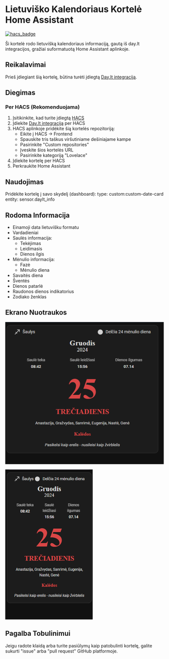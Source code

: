 # Lietuviško Kalendoriaus Kortelė Home Assistant

[![hacs_badge](https://img.shields.io/badge/HACS-Custom-41BDF5.svg)](https://github.com/hacs/integration)

Ši kortelė rodo lietuvišką kalendoriaus informaciją, gautą iš day.lt integracijos, gražiai suformatuotą Home Assistant aplinkoje.

## Reikalavimai

Prieš įdiegiant šią kortelę, būtina turėti įdiegtą [Day.lt integraciją](https://github.com/braticks/hass-daylt).

## Diegimas

### Per HACS (Rekomenduojama)
1. Įsitikinkite, kad turite įdiegtą [HACS](https://hacs.xyz/)
2. Įdiekite [Day.lt integraciją](https://github.com/braticks/hass-daylt) per HACS
3. HACS aplinkoje pridėkite šią kortelės repozitoriją:
   - Eikite į HACS → Frontend
   - Spauskite tris taškus viršutiniame dešiniajame kampe
   - Pasirinkite "Custom repositories"
   - Įveskite šios kortelės URL
   - Pasirinkite kategoriją "Lovelace"
4. Įdiekite kortelę per HACS
5. Perkraukite Home Assistant


## Naudojimas

Pridėkite kortelę į savo skydelį (dashboard):
  type: custom:custom-date-card
  entity: sensor.daylt_info



## Rodoma Informacija

- Einamoji data lietuvišku formatu
- Vardadieniai
- Saulės informacija:
  - Tekėjimas
  - Leidimasis
  - Dienos ilgis
- Mėnulio informacija:
  - Fazė
  - Mėnulio diena
- Savaitės diena
- Šventės
- Dienos patarlė
- Raudonos dienos indikatorius
- Zodiako ženklas

## Ekrano Nuotraukos

![Lietuviško Kalendoriaus Kortelė - Tamsi tema](https://github.com/braticks/ha-lithuanian-date-card/blob/main/images/Ekrano%20nuotrauka%202024-12-25%20113257.png?raw=true)

![Lietuviško Kalendoriaus Kortelė - Šviesi tema](https://github.com/braticks/ha-lithuanian-date-card/blob/main/images/Ekrano%20nuotrauka%202024-12-25%20113335.png?raw=true)

## Pagalba Tobulinimui

Jeigu radote klaidą arba turite pasiūlymų kaip patobulinti kortelę, galite sukurti "issue" arba "pull request" GitHub platformoje.

